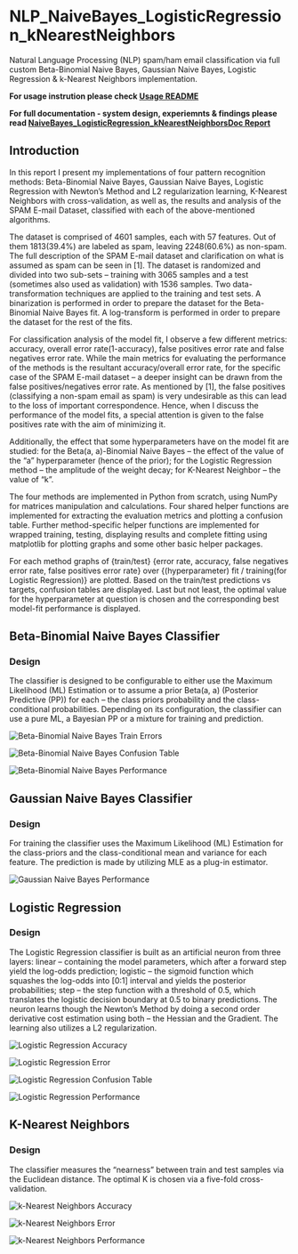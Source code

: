 # NLP_NaiveBayes_LogisticRegression_kNearestNeighbors
Natural Language Processing (NLP) spam/ham email classification via full custom Beta-Binomial Naive Bayes, Gaussian Naive Bayes, Logistic Regression &amp; k-Nearest Neighbors implementation.

__For usage instrution please check [Usage README](https://github.com/SamyuelDanyo/NLP_NaiveBayes_LogisticRegressionn_kNearestNeighbors/blob/master/docs/README.txt)__

__For full documentation - system design, experiemnts & findings please read [NaiveBayes_LogisticRegression_kNearestNeighborsDoc Report](https://github.com/SamyuelDanyo/NLP_NaiveBayes_LogisticRegressionn_kNearestNeighbors/blob/master/docs/NaiveBayes_LogisticRegression_kNearestNeighborsDoc.pdf)__

## Introduction
In this report I present my implementations of four pattern recognition methods: Beta-Binomial Naive Bayes, Gaussian Naive Bayes, Logistic Regression with Newton’s Method and L2 regularization learning, K-Nearest Neighbors with cross-validation, as well as, the results and analysis of the SPAM E-mail Dataset, classified with each of the above-mentioned algorithms. 

The dataset is comprised of 4601 samples, each with 57 features. Out of them 1813(39.4%) are labeled as spam, leaving 2248(60.6%) as non-spam. The full description of the SPAM E-mail dataset and clarification on what is assumed as spam can be seen in [1].
The dataset is randomized and divided into two sub-sets – training with 3065 samples and a test (sometimes also used as validation) with 1536 samples. Two data-transformation techniques are applied to the training and test sets. A binarization is performed in order to prepare the dataset for the Beta-Binomial Naive Bayes fit. A log-transform is performed in order to prepare the dataset for the rest of the fits.

For classification analysis of the model fit, I observe a few different metrics: accuracy, overall error rate(1-accuracy), false positives error rate and false negatives error rate.
While the main metrics for evaluating the performance of the methods is the resultant accuracy/overall error rate, for the specific case of the SPAM E-mail dataset – a deeper insight can be drawn from the false positives/negatives error rate. As mentioned by [1], the false positives (classifying a non-spam email as spam) is very undesirable as this can lead to the loss of important correspondence. Hence, when I discuss the performance of the model fits, a special attention is given to the false positives rate with the aim of minimizing it.

Additionally, the effect that some hyperparameters have on the model fit are studied: for the Beta(a, a)-Binomial Naive Bayes – the effect of the value of the “a” hyperparameter (hence of the prior); for the Logistic Regression method – the amplitude of the weight decay; for K-Nearest Neighbor – the value of “k”.

The four methods are implemented in Python from scratch, using NumPy for matrices manipulation and calculations. Four shared helper functions are implemented for extracting the evaluation metrics and plotting a confusion table. Further method-specific helper functions are implemented for wrapped training, testing, displaying results and complete fitting using matplotlib for plotting graphs and some other basic helper packages.

For each method graphs of {train/test} {error rate, accuracy, false negatives error rate, false positives error rate} over {(hyperparameter) fit / training(for Logistic Regression)} are plotted. Based on the train/test predictions vs targets, confusion tables are displayed. Last but not least, the optimal value for the hyperparameter at question is chosen and the corresponding best model-fit performance is displayed.

## Beta-Binomial Naive Bayes Classifier
### Design
The classifier is designed to be configurable to either use the Maximum Likelihood (ML) Estimation or to assume a prior Beta(a, a) (Posterior Predictive (PP)) for each – the class priors probability and the class-conditional probabilities. Depending on its configuration, the classifier can use a pure ML, a Bayesian PP or a mixture for training and prediction.

![Beta-Binomial Naive Bayes Train Errors](/res/BNV_error.png)

![Beta-Binomial Naive Bayes Confusion Table](/res/BNV_confusion.png)

![Beta-Binomial Naive Bayes Performance](/res/BNV_perf.png)

## Gaussian Naive Bayes Classifier
### Design
For training the classifier uses the Maximum Likelihood (ML) Estimation for the class-priors and the class-conditional mean and variance for each feature. The prediction is made by utilizing MLE as a plug-in estimator.

![Gaussian Naive Bayes Performance](/res/GNV_perf.png)

## Logistic Regression
### Design
The Logistic Regression classifier is built as an artificial neuron from three layers: linear – containing the model parameters, which after a forward step yield the log-odds prediction; logistic – the sigmoid function which squashes the log-odds into [0:1] interval and yields the posterior probabilities; step – the step function with a threshold of 0.5, which translates the logistic decision boundary at 0.5 to binary predictions. The neuron learns though the Newton’s Method by doing a second order derivative cost estimation using both – the Hessian and the Gradient. The learning also utilizes a L2 regularization.

![Logistic Regression Accuracy](/res/LR_accuracy_grph.png)

![Logistic Regression Error](/res/LR_confusion.png)

![Logistic Regression Confusion Table](/res/LR_val_error.png)

![Logistic Regression Performance](/res/LR_perf.png)

## K-Nearest Neighbors
### Design
The classifier measures the “nearness” between train and test samples via the Euclidean distance. The optimal K is chosen via a five-fold cross-validation.

![k-Nearest Neighbors Accuracy](/res/kNN_acccuracy_kgraph.png)

![k-Nearest Neighbors Error](/res/kNN_test_error.png)

![k-Nearest Neighbors Performance](/res/kNN_perf.png)
